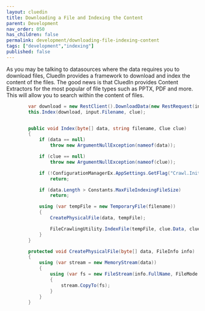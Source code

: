 ```yaml
---
layout: cluedin
title: Downloading a File and Indexing the Content
parent: Development
nav_order: 050
has_children: false
permalink: development/downloading-file-indexing-content
tags: ["development","indexing"]
published: false
---
```


As you may be talking to datasources where the data requires you to download files, CluedIn provides a framework to download and index the content of the files. The good news is that CluedIn provides Content Extractors for the most popular of file types such as PPTX, PDF and more. This will allow you to search within the content of files. 

```csharp
        var download = new RestClient().DownloadData(new RestRequest(input.Url));
        this.Index(download, input.Filename, clue);


        public void Index(byte[] data, string filename, Clue clue)
        {
            if (data == null)
                throw new ArgumentNullException(nameof(data));

            if (clue == null)
                throw new ArgumentNullException(nameof(clue));

            if (!ConfigurationManagerEx.AppSettings.GetFlag("Crawl.InitialCrawl.FileIndexing", true))
                return;

            if (data.Length > Constants.MaxFileIndexingFileSize)
                return;

            using (var tempFile = new TemporaryFile(filename))
            {
                CreatePhysicalFile(data, tempFile);

                FileCrawlingUtility.IndexFile(tempFile, clue.Data, clue, null, _applicationContext);
            }
        }

        protected void CreatePhysicalFile(byte[] data, FileInfo info)
        {
            using (var stream = new MemoryStream(data))
            {
                using (var fs = new FileStream(info.FullName, FileMode.OpenOrCreate, FileAccess.Write))
                {
                    stream.CopyTo(fs);
                }
            }
        }

```